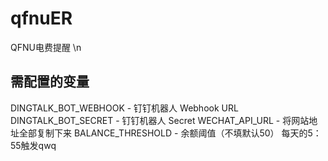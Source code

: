 # qfnuER
QFNU电费提醒
\n
## 需配置的变量
DINGTALK_BOT_WEBHOOK - 钉钉机器人 Webhook URL
DINGTALK_BOT_SECRET - 钉钉机器人 Secret
WECHAT_API_URL - 将网站地址全部复制下来
BALANCE_THRESHOLD - 余额阈值（不填默认50）
每天的5：55触发qwq
